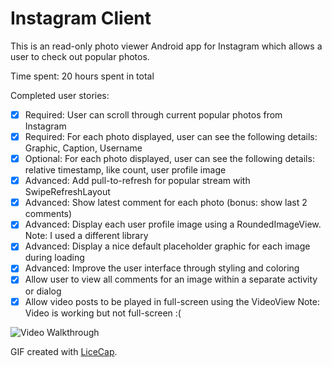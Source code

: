 # Instagram Client

This is an read-only photo viewer Android app for Instagram which allows a user to check out popular photos.

Time spent: 20 hours spent in total

Completed user stories:

 * [x] Required: User can scroll through current popular photos from Instagram
 * [x] Required: For each photo displayed, user can see the following details: Graphic, Caption, Username
 * [x] Optional: For each photo displayed, user can see the following details: relative timestamp, like count, user profile image
 * [x] Advanced: Add pull-to-refresh for popular stream with SwipeRefreshLayout
 * [x] Advanced: Show latest comment for each photo (bonus: show last 2 comments)
 * [x] Advanced: Display each user profile image using a RoundedImageView. Note: I used a different library
 * [x] Advanced: Display a nice default placeholder graphic for each image during loading
 * [x] Advanced: Improve the user interface through styling and coloring
 * [x] Allow user to view all comments for an image within a separate activity or dialog 
 * [x] Allow video posts to be played in full-screen using the VideoView Note: Video is working but not full-screen :(

![Video Walkthrough](instaClient2.gif)

GIF created with [LiceCap](http://www.cockos.com/licecap/).
